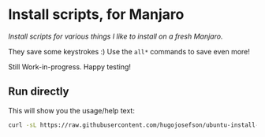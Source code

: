# Install scripts, for Manjaro

_Install scripts for various things I like to install on a fresh Manjaro._

They save some keystrokes :) Use the `all*` commands to save even more!

Still Work-in-progress. Happy testing!

## Run directly

This will show you the usage/help text:

```bash
curl -sL https://raw.githubusercontent.com/hugojosefson/ubuntu-install-scripts/manjaro-wip/src/cli.ts | sudo sh -s
```

